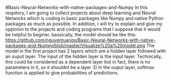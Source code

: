 #Basic-Neural-Networks-with-native-packages-and-Numpy
In this respitory, I am going to collect projects about deep learning and Neural Networks which is coding in basic packages like Numpy and native Python packages as much as possible. 
In addition, I will try to explain and give my oppinion to the projects and coding programs that I suppose that it would be helpful to beginer. 
bassically, the model should be like this: 
https://github.com/nguyentuanqs/Basic-Neural-Networks-with-native-packages-and-Numpy/blob/master/Visualize%20a%20model.png
The model in the first project has 2 layers which are a hidden layer followed with an ouput layer. 
The input of the hidden layer is the input layer. Technically, this could be considered as a dependent layer but in fact, there is no parameters in it, so it shouldnt be a layer :D 
In the ouput layer, softmax function is applied to give probabilities of predictions. 
